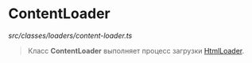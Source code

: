# ContentLoader

_src/classes/loaders/content-loader.ts_

> Класс **ContentLoader** выполняет процесс загрузки [HtmlLoader](./HTMLLOADER.md).